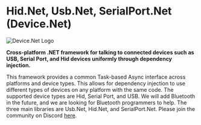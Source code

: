 # Hid.Net, Usb.Net, SerialPort.Net (Device.Net)

![Device.Net Logo](/images/Diagram.png)

**Cross-platform .NET framework for talking to connected devices such as USB, Serial Port, and Hid devices uniformly through dependency injection.**

This framework provides a common Task-based Async interface across platforms and device types. This allows for dependency injection to use different types of devices on any platform with the same code. The supported device types are Hid, Serial Port, and USB. We will add Bluetooth in the future, and we are looking for Bluetooth programmers to help. The three main libraries are Usb.Net, Hid.Net, and SerialPort.Net. Please join the community on Discord [here](https://discord.gg/ZcvXARm).
